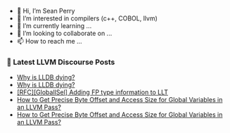 - 👋 Hi, I’m Sean Perry
- 👀 I’m interested in compilers (c++, COBOL, llvm)
- 🌱 I’m currently learning ...
- 💞️ I’m looking to collaborate on ...
- 📫 How to reach me ...

<!---
s66perry/s66perry is a ✨ special ✨ repository because its `README.md` (this file) appears on your GitHub profile.
You can click the Preview link to take a look at your changes.
--->
### 📕 Latest LLVM Discourse Posts

<!-- DISCOURSE-LLVM:START -->
- [Why is LLDB dying?](https://discourse.llvm.org/t/why-is-lldb-dying/87582#post_2)
- [Why is LLDB dying?](https://discourse.llvm.org/t/why-is-lldb-dying/87582#post_1)
- [[RFC][GlobalISel] Adding FP type information to LLT](https://discourse.llvm.org/t/rfc-globalisel-adding-fp-type-information-to-llt/83349?page=2#post_38)
- [How to Get Precise Byte Offset and Access Size for Global Variables in an LLVM Pass?](https://discourse.llvm.org/t/how-to-get-precise-byte-offset-and-access-size-for-global-variables-in-an-llvm-pass/87576#post_4)
- [How to Get Precise Byte Offset and Access Size for Global Variables in an LLVM Pass?](https://discourse.llvm.org/t/how-to-get-precise-byte-offset-and-access-size-for-global-variables-in-an-llvm-pass/87576#post_3)
<!-- DISCOURSE-LLVM:END -->
